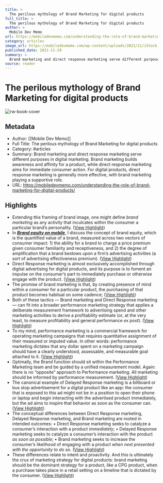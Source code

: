 ```yaml
---
title: >
  The perilous mythology of Brand Marketing for digital products
full_title: >
  The perilous mythology of Brand Marketing for digital products
author: >
  Mobile Dev Memo
url: https://mobiledevmemo.com/understanding-the-role-of-brand-marketing-for-digital-products/
category: articles
image_url: https://mobiledevmemo.com/wp-content/uploads/2021/11/iStock-1295056492.jpg
published_date: 2021-11-29
summary: >
  Brand marketing and direct response marketing serve different purposes in digital marketing. Brand marketing builds awareness and affinity for a product, while direct response marketing aims for immediate consumer action. For digital products, direct response marketing is generally more effective, with brand marketing playing a supportive role.
source: reader
---
```

# The perilous mythology of Brand Marketing for digital products

![rw-book-cover](https://mobiledevmemo.com/wp-content/uploads/2021/11/iStock-1295056492.jpg)

## Metadata
- Author: [[Mobile Dev Memo]]
- Full Title: The perilous mythology of Brand Marketing for digital products
- Category: #articles
- Summary: Brand marketing and direct response marketing serve different purposes in digital marketing. Brand marketing builds awareness and affinity for a product, while direct response marketing aims for immediate consumer action. For digital products, direct response marketing is generally more effective, with brand marketing playing a supportive role.
- URL: https://mobiledevmemo.com/understanding-the-role-of-brand-marketing-for-digital-products/

## Highlights
- Extending this framing of brand image, one might define *brand marketing* as any activity that inculcates within the consumer a particular brand’s personality. ([View Highlight](https://read.readwise.io/read/01j5dyjdr782eqazbna9m2jcmr))
- In ***[Brand equity on mobile](https://mobiledevmemo.com/brand-equity-on-mobile/)***, I discuss the concept of brand equity, which is the quantified value of a brand, measured across two vectors of consumer impact: 1) the ability for a brand to charge a price premium given consumer familiarity and receptiveness, and 2) the degree of amplification that a brand bestows upon a firm’s advertising activities (a sort of advertising effectiveness premium). ([View Highlight](https://read.readwise.io/read/01j5dyj89b4m4t4r079hxpp1a6))
- Direct Response marketing is almost exclusively accomplished through digital advertising for digital products, and its purpose is to foment an impulse on the consumer’s part to immediately purchase or otherwise engage with the product. ([View Highlight](https://read.readwise.io/read/01j5dyjwzfbxd1q71spw991k79))
- The promise of brand marketing is that, by creating presence of mind within a consumer for a particular product, the purchasing of that product becomes habitual on some cadence; ([View Highlight](https://read.readwise.io/read/01j5dykz60w5kp7jh1afea4rtc))
- Both of these tactics — Brand marketing and Direct Response marketing — can fit into a broader performance marketing strategy that applies a deliberate measurement framework to advertising spend and other marketing activities to derive a profitability estimate (or, at the very least, to measure profitability and general performance *ex post*). ([View Highlight](https://read.readwise.io/read/01j5dyrc2dyn5gret9kp2sggdq))
- To my mind, performance marketing is a commercial framework for operating marketing campaigns that requires quantitative assignment of their measured or imputed value. In other words: performance marketing dictates that any dollar spent on a marketing campaign should have a clearly understood, assessable, and measurable goal attached to it. ([View Highlight](https://read.readwise.io/read/01j5dyt77c95qenvrnjq96whz2))
- Optimally, the Brand function should sit within the Performance Marketing team and be guided by a unified measurement model. Again: there is no “opposite” approach to Performance marketing. All marketing should be informed by performance measurement. ([View Highlight](https://read.readwise.io/read/01j5dywfggcw042bhkd3g1854k))
- The canonical example of Delayed Response marketing is a billboard or bus stop advertisement for a digital product like an app: the consumer that is exposed to this ad might not be in a position to open their phone or laptop and begin interacting with the advertised product immediately, but the ad aims to inspire that behavior as soon as the consumer can. ([View Highlight](https://read.readwise.io/read/01j5dyx4pww7p4vz3q8b257j42))
- The conceptual differences between Direct Response marketing, Delayed Response marketing, and Brand marketing are rooted in intended outcomes:
  • Direct Response marketing seeks to catalyze a consumer’s interaction with a product *immediately*;
  • Delayed Response marketing seeks to catalyze a consumer’s interaction with the product *as soon as possible*;
  • Brand marketing seeks to increase the consumer’s likelihood of engaging with a product *when next presented with the opportunity to do so*. ([View Highlight](https://read.readwise.io/read/01j5dyxgta05m274qtqekc6va2))
- These differences relate to intent and proactivity. And this is ultimately the crux of marketing strategy for digital products: brand marketing should be the dominant strategy for a product, like a CPG product, when a purchase takes place in a retail setting on a timeline that is dictated by the consumer. ([View Highlight](https://read.readwise.io/read/01j5dyygd5nj13tcenmr0w87mg))


